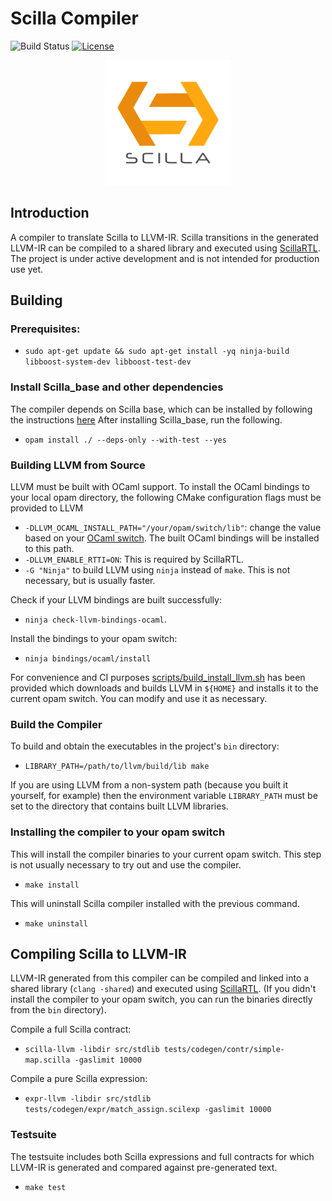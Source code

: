 # Scilla Compiler

![Build Status](https://github.com/Zilliqa/scilla-compiler/workflows/CI/badge.svg)
[![License](https://img.shields.io/badge/License-GPLv3-blue.svg)](https://github.com/Zilliqa/scilla/blob/master/LICENSE)

<p align="center">
  <a href="https://scilla-lang.org/"><img src="https://github.com/Zilliqa/scilla/blob/master/imgs/scilla-logo-color.jpg" width="200" height="200"></a>
</p>

## Introduction
A compiler to translate Scilla to LLVM-IR. Scilla transitions in the 
generated LLVM-IR can be compiled to a shared library and executed using
[ScillaRTL](https://github.com/Zilliqa/scilla-rtl).
The project is under active development and is not intended for production use yet.

## Building

### Prerequisites:

  - `sudo apt-get update && sudo apt-get install -yq ninja-build libboost-system-dev libboost-test-dev`

### Install Scilla_base and other dependencies

The compiler depends on Scilla base, which can be installed by following the
instructions [here](https://github.com/Zilliqa/scilla/#installing-scilla-with-opam)
After installing Scilla_base, run the following.

  - `opam install ./ --deps-only --with-test --yes`

### Building LLVM from Source

LLVM must be built with OCaml support. To install the OCaml bindings to your local
opam directory, the following CMake configuration flags must be provided
to LLVM

  - `-DLLVM_OCAML_INSTALL_PATH="/your/opam/switch/lib"`: change
    the value based on your [OCaml switch](https://github.com/Zilliqa/scilla/blob/master/INSTALL.md#installing-opam-packages).
    The built OCaml bindings will be installed to this path.
  - `-DLLVM_ENABLE_RTTI=ON`: This is required by ScillaRTL.
  - `-G "Ninja"` to build LLVM using `ninja` instead of `make`.
    This is not necessary, but is usually faster.

Check if your LLVM bindings are built successfully:

  - `ninja check-llvm-bindings-ocaml`.

Install the bindings to your opam switch:

  - `ninja bindings/ocaml/install`

For convenience and CI purposes [scripts/build_install_llvm.sh](./scripts/build_install_llvm.sh) has been provided
which downloads and builds LLVM in `${HOME}` and installs it to the current opam
switch. You can modify and use it as necessary.

### Build the Compiler

To build and obtain the executables in the project's `bin` directory:

  - `LIBRARY_PATH=/path/to/llvm/build/lib make`

If you are using LLVM from a non-system path (because you built it
yourself, for example) then the environment variable `LIBRARY_PATH`
must be set to the directory that contains built LLVM libraries.

### Installing the compiler to your opam switch

This will install the compiler binaries to your current opam switch.
This step is not usually necessary to try out and use the compiler.

  - `make install`

This will uninstall Scilla compiler installed with the previous command.

  - `make uninstall`

## Compiling Scilla to LLVM-IR

LLVM-IR generated from this compiler can be compiled and linked into
a shared library (`clang -shared`) and executed using [ScillaRTL](https://github.com/Zilliqa/scilla-rtl).
(If you didn't install the compiler to your opam switch, you can run the binaries directly
from the `bin` directory).

Compile a full Scilla contract:

  - `scilla-llvm -libdir src/stdlib tests/codegen/contr/simple-map.scilla -gaslimit 10000`

Compile a pure Scilla expression:

  - `expr-llvm -libdir src/stdlib tests/codegen/expr/match_assign.scilexp -gaslimit 10000`

### Testsuite

The testsuite includes both Scilla expressions and full contracts for
which LLVM-IR is generated and compared against pre-generated text.

  - `make test`
